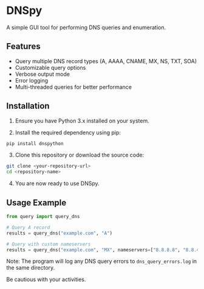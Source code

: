 # DNSpy

A simple GUI tool for performing DNS queries and enumeration.

## Features
- Query multiple DNS record types (A, AAAA, CNAME, MX, NS, TXT, SOA)
- Customizable query options
- Verbose output mode
- Error logging
- Multi-threaded queries for better performance

## Installation

1. Ensure you have Python 3.x installed on your system.

2. Install the required dependency using pip:
```python
pip install dnspython
```

3. Clone this repository or download the source code:
```bash
git clone <your-repository-url>
cd <repository-name>
```

4. You are now ready to use DNSpy.

## Usage Example

```python
from query import query_dns

# Query A record
results = query_dns("example.com", "A")

# Query with custom nameservers
results = query_dns("example.com", "MX", nameservers=["8.8.8.8", "8.8.4.4"])
```

Note: The program will log any DNS query errors to `dns_query_errors.log` in the same directory.

Be cautious with your activities.

